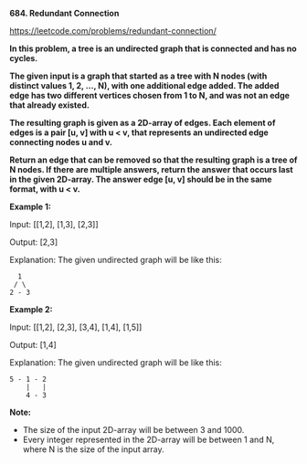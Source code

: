 **684. Redundant Connection**

https://leetcode.com/problems/redundant-connection/

**In this problem, a tree is an undirected graph that is connected and has no cycles.**

**The given input is a graph that started as a tree with N nodes (with distinct values 1, 2, ..., N), with one additional edge added. The added edge has two different vertices chosen from 1 to N, and was not an edge that already existed.**

**The resulting graph is given as a 2D-array of edges. Each element of edges is a pair [u, v] with u < v, that represents an undirected edge connecting nodes u and v.**

**Return an edge that can be removed so that the resulting graph is a tree of N nodes. If there are multiple answers, return the answer that occurs last in the given 2D-array. The answer edge [u, v] should be in the same format, with u < v.**

**Example 1:**

Input: [[1,2], [1,3], [2,3]]

Output: [2,3]

Explanation: The given undirected graph will be like this:

      1
     / \
    2 - 3

**Example 2:**

Input: [[1,2], [2,3], [3,4], [1,4], [1,5]]

Output: [1,4]

Explanation: The given undirected graph will be like this:

    5 - 1 - 2
        |   |
        4 - 3
        
**Note:**

- The size of the input 2D-array will be between 3 and 1000.
- Every integer represented in the 2D-array will be between 1 and N, where N is the size of the input array.